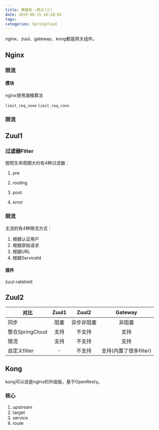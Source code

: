 ```yaml
---
title: 微服务--网关(三)
date: 2019-08-15 16:28:03
tags:
categpries: SpringCloud
---
```

nginx、zuul、gateway、kong都是网关组件。

<!-- more -->
## Nginx


### 限流

#### 模块
nginx使用漏桶算法

`limit_req_zone`
`limit_req_conn`

### 限流


## Zuul1 
### 过滤器Filter
按照生命周期大约有4种过滤器：

1. pre 

2. routing

3. post 

4. error


### 限流
主流的有4种限流方式：

1. 根据认证用户
2. 根据原始请求
3. 根据URL
4. 根据ServiceId

#### 插件
zuul-ratelimit

## Zuul2
| 对比 | Zuul1 | Zuul2 | Gateway |
|-|:-:|:-:|:-:|
| 同步 | 阻塞 | 异步非阻塞 | 非阻塞 |
| 整合SpringCloud| 支持 | 不支持 | 支持 |
| 限流 | 支持 | 不支持| 支持 |
| 自定义filter | - | 不支持 | 支持(内置了很多filter) |

## Kong
kong可以说是nginx的升级版，基于OpenResty。
### 核心
1. upstream
2. target
3. service
4. route
